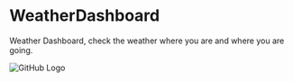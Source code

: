 # WeatherDashboard
Weather Dashboard, check the weather where you are and where you are going. 


![GitHub Logo](assets/weatherdash)

